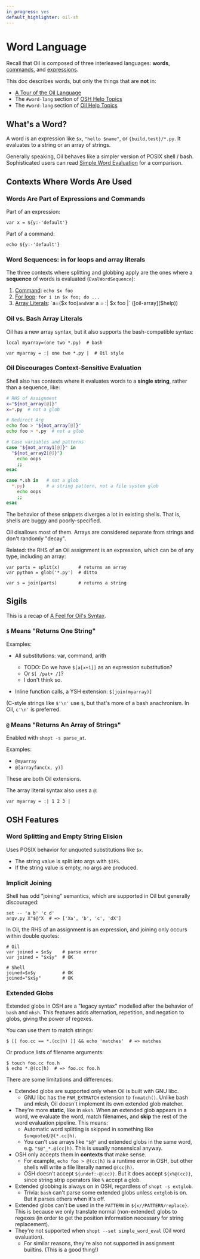 ```yaml
---
in_progress: yes
default_highlighter: oil-sh
---
```


Word Language
=============

Recall that Oil is composed of three interleaved languages: **words**,
[commands](command-language.html), and [expressions](expression-language.html).

This doc describes words, but only the things that are **not** in:

- [A Tour of the Oil Language](oil-language-tour.html)
- The `#word-lang` section of [OSH Help
  Topics](osh-help-topics.html#word-lang)
- The `#word-lang` section of [Oil Help
  Topics](oil-help-topics.html#word-lang)

<div id="toc">
</div>

## What's a Word?

A word is an expression like `$x`, `"hello $name"`, or `{build,test}/*.py`.  It
evaluates to a string or an array of strings.

Generally speaking, Oil behaves like a simpler version of POSIX shell / bash.
Sophisticated users can read [Simple Word Evaluation](simple-word-eval.html)
for a comparison.

## Contexts Where Words Are Used

### Words Are Part of Expressions and Commands

Part of an expression:

    var x = ${y:-'default'}

Part of a command:

    echo ${y:-'default'}

### Word Sequences: in for loops and array literals

The three contexts where splitting and globbing apply are the ones where a
**sequence** of words is evaluated (`EvalWordSequence`):

1. [Command]($help:simple-command): `echo $x foo`
2. [For loop]($help:for): `for i in $x foo; do ...`
3. [Array Literals]($help:array): `a=($x foo)` and `var a = :| $x foo |` ([oil-array]($help))

### Oil vs. Bash Array Literals

Oil has a new array syntax, but it also supports the bash-compatible syntax:

```
local myarray=(one two *.py)  # bash

var myarray = :| one two *.py |  # Oil style
```

### Oil Discourages Context-Sensitive Evaluation

Shell also has contexts where it evaluates words to a **single string**, rather
than a sequence, like:

```sh
# RHS of Assignment
x="${not_array[@]}"
x=*.py  # not a glob

# Redirect Arg
echo foo > "${not_array[@]}"
echo foo > *.py  # not a glob

# Case variables and patterns
case "${not_array1[@]}" in 
  "${not_array2[@]}")
    echo oops
    ;;
esac

case *.sh in   # not a glob
  *.py)        # a string pattern, not a file system glob
    echo oops
    ;;
esac
```

The behavior of these snippets diverges a lot in existing shells.  That is,
shells are buggy and poorly-specified.

Oil disallows most of them.  Arrays are considered separate from strings and
don't randomly "decay".

Related: the RHS of an Oil assignment is an expression, which can be of any
type, including an array:

```
var parts = split(x)       # returns an array
var python = glob('*.py')  # ditto

var s = join(parts)        # returns a string
```

## Sigils

This is a recap of [A Feel for Oil's Syntax](syntax-feelings.html).

### `$` Means "Returns One String"

Examples:

- All substitutions: var, command, arith
  - TODO: Do we have `$[a[x+1]]` as an expression substitution?
  - Or `$[ /pat+ /]`?
  - I don't think so.

- Inline function calls, a YSH extension: `$[join(myarray)]`

(C-style strings like `$'\n'` use `$`, but that's more of a bash anachronism.
In Oil, `c'\n'` is preferred.

### `@` Means "Returns An Array of Strings"

Enabled with `shopt -s parse_at`.

Examples:

- `@myarray`
- `@[arrayfunc(x, y)]`

These are both Oil extensions.

The array literal syntax also uses a `@`:

```
var myarray = :| 1 2 3 |
```

## OSH Features

### Word Splitting and Empty String Elision

Uses POSIX behavior for unquoted substitutions like `$x`.

- The string value is split into args with `$IFS`.
- If the string value is empty, no args are produced.

### Implicit Joining

Shell has odd "joining" semantics, which are supported in Oil but generally
discouraged:

    set -- 'a b' 'c d'
    argv.py X"$@"X  # => ['Xa', 'b', 'c', 'dX']

In Oil, the RHS of an assignment is an expression, and joining only occurs
within double quotes:

    # Oil
    var joined = $x$y    # parse error
    var joined = "$x$y"  # OK

    # Shell
    joined=$x$y          # OK
    joined="$x$y"        # OK

<a name="extended-glob"></a>
### Extended Globs

Extended globs in OSH are a "legacy syntax" modelled after the behavior of
`bash` and `mksh`.  This features adds alternation, repetition, and negation to
globs, giving the power of regexes.

You can use them to match strings:

    $ [[ foo.cc == *.(cc|h) ]] && echo 'matches'  # => matches

Or produce lists of filename arguments:

    $ touch foo.cc foo.h
    $ echo *.@(cc|h)  # => foo.cc foo.h

There are some limitations and differences:

- Extended globs are supported only when Oil is built with GNU libc.
  - GNU libc has the `FNM_EXTMATCH` extension to `fnmatch()`.  Unlike bash and
    mksh, Oil doesn't implement its own extended glob matcher.
- They're more **static**, like in `mksh`.  When an extended glob appears in a
  word, we evaluate the word, match filenames, and **skip** the rest of the
  word evaluation pipeline.  This means:
  - Automatic word splitting is skipped in something like
    `$unquoted/@(*.cc|h)`.
  - You can't use arrays like `"$@"` and extended globs in the same word, e.g.
    `"$@"_*.@(cc|h)`.  This is usually nonsensical anyway.
- OSH only accepts them in **contexts** that make sense.
  - For example, `echo foo > @(cc|h)` is a runtime error in OSH, but other
    shells will write a file literally named `@(cc|h)`.
  - OSH doesn't accept `${undef:-@(cc)}`.  But it does accept `${x%@(cc)}`,
    since string strip operators like `%` accept a glob.
- Extended globbing is always on in OSH, regardless of `shopt -s extglob`.
  - Trivia: `bash` can't parse some extended globs unless `extglob` is on.  But
    it parses others when it's off.
- Extended globs can't be used in the `PATTERN` in `${x//PATTERN/replace}`.
  This is because we only translate normal (non-extended) globs to regexes (in
  order to get the position information necessary for string replacement).
- They're not supported when `shopt --set simple_word_eval` (Oil word
  evaluation).
  - For similar reasons, they're also not supported in assignment builtins.
    (This is a good thing!)

